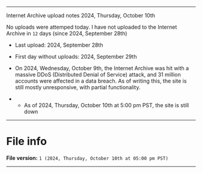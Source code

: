 
***

Internet Archive upload notes 2024, Thursday, October 10th

No uploads were attemped today. I have not uploaded to the Internet Archive in `12` days (since 2024, September 28th)

- Last upload: 2024, September 28th
- First day without uploads: 2024, September 29th

- On 2024, Wednesday, October 9th, the Internet Archive was hit with a massive DDoS (Distributed Denial of Service) attack, and 31 million accounts were affected in a data breach. As of writing this, the site is still mostly unresponsive, with partial functionality.
- - As of 2024, Thursday, October 10th at 5:00 pm PST, the site is still down

***

# File info

**File version:** `1 (2024, Thursday, October 10th at 05:00 pm PST)`

***

